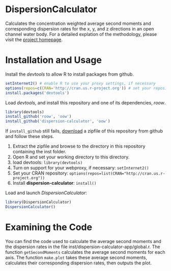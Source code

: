 DispersionCalculator
================================
Calculates the concentration weighted average second moments and corresponding dispersion rates
for the x, y, and z directions in an open channel water body. For a detailed explation of the methodology, please visit the [project homepage](http://oow.github.io/dispersion-calculator/).

Installation and Usage
================================
Install the *devtools* to allow R to install packages from github.

```r
setInternet2() # enable R to use your proxy settings, if necessary
options(repos=c(CRAN='http://cran.us.r-project.org')) # set your repository
install.packages('devtools')
```

Load *devtools*, and install this repository and one of its dependencies, *roow*.

```r
library(devtools)
install_github('roow', 'oow')
install_github('dispersion-calculator', 'oow')
```

If `install_github` still fails, [download](https://github.com/OOW/dispersion-calculator/archive/master.zip) a zipfile of this repository from github and follow these steps.

1.  Extract the zipfile and browse to the directory in this repository containing the inst folder.
2.  Open R and set your working directory to this directory.
3.  load devtools: `library(devtools)`
4.  Turn on support for your webproxy, if necessary: `setInternet2()`
5.  Set your CRAN repository: `options(repos=list(CRAN="http://cran.us.r-project.org"))`
6.  Install **dispersion-calculator**: `install()`


Load and launch *DispersionCalculator*:

```r
library(DispersionCalculator)
DispersionCalculator()
```

Examining the Code
================================
You can find the code used to calculate the average second moments and the dispersion rates
in the file inst/dispersion-calculator-app/global.r. The function `getSecondMoments` calculates the 
average second moments for each axis. The function `make.plot` takes these average second moments, calculates
their corresponding dispersion rates, then outputs the plot.

